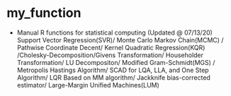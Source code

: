 # my_function
- Manual R functions for statistical computing
(Updated @ 07/13/20) Support Vector Regression(SVR)/ Monte Carlo Markov Chain(MCMC) / Pathwise Coordinate Decent/ Kernel Quadratic Regression(KQR) /Cholesky-Decomposition/Givens Transformation/ Householder Transformation/ LU Decompositon/ Modified Gram-Schmidt(MGS) / Metropolis Hastings Algorithm/ SCAD for LQA, LLA, and One Step Algorithm/ LQR Based on MM algorithm/ Jackknife bias-corrected estimator/ Large-Margin Unified Machines(LUM)
